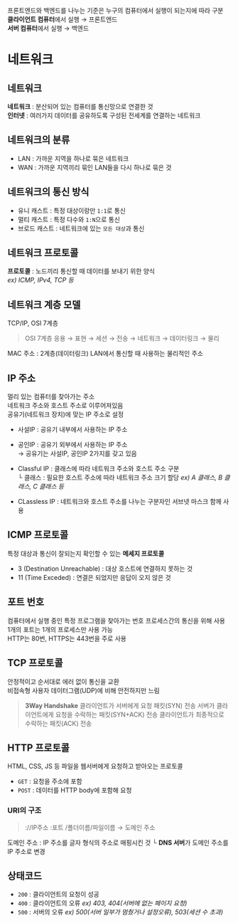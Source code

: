 프론트엔드와 백엔드를 나누는 기준은 누구의 컴퓨터에서 실행이 되는지에 따라 구분  
**클라이언트 컴퓨터**에서 실행 → 프론트엔드  
**서버 컴퓨터**에서 실행 → 백엔드    


# 네트워크
## 네트워크
**네트워크** : 분산되어 있는 컴퓨터를 통신망으로 연결한 것  
**인터넷** : 여러가지 데이터를 공유하도록 구성된 전세계를 연결하는 네트워크  


## 네트워크의 분류
- LAN : 가까운 지역을 하나로 묶은 네트워크  
- WAN : 가까운 지역끼리 묶인 LAN들을 다시 하나로 묶은 것  


## 네트워크의 통신 방식
- 유니 캐스트 : 특정 대상이랑만 `1:1`로 통신  
- 멀티 캐스트 : 특정 다수와 `1:N`으로 통신  
- 브로드 캐스트 : 네트워크에 있는 `모든 대상`과 통신  


## 네트워크 프로토콜
**프로토콜** : 노드끼리 통신할 때 데이터를 보내기 위한 양식  
*ex) ICMP, IPv4, TCP 등*


## 네트워크 계층 모델
TCP/IP, OSI 7계층
> OSI 7계층
> 응용 → 표현 → 세션 → 전송 → 네트워크 → 데이터링크 → 물리  
  
MAC 주소 : 2계층(데이터링크) LAN에서 통신할 때 사용하는 물리적인 주소


## IP 주소
멀리 있는 컴퓨터를 찾아가는 주소  
네트워크 주소와 호스트 주소로 이루어져있음  
공유기(네트워크 장치)에 맞는 IP 주소로 설정  
  
- 사설IP : 공유기 내부에서 사용하는 IP 주소  
- 공인IP : 공유기 외부에서 사용하는 IP 주소  
→ 공유기는 사설IP, 공인IP 2가지를 갖고 있음  
  
- Classful IP : 클래스에 따라 네트워크 주소와 호스트 주소 구분  
            └ 클래스 : 필요한 호스트 주소에 따라 네트워크 주소 크기 할당 *ex) A 클래스, B 클래스, C 클래스 등*  
- CLassless IP : 네트워크와 호스트 주소를 나누는 구분자인 서브넷 마스크 함께 사용


## ICMP 프로토콜
특정 대상과 통신이 잘되는지 확인할 수 있는 **메세지 프로토콜**  
  
- 3 (Destination Unreachable) : 대상 호스트에 연결하지 못하는 것
- 11 (Time Exceded) : 연결은 되었지만 응답이 오지 않은 것


## 포트 번호
컴퓨터에서 실행 중인 특정 프로그램을 찾아가는 번호
프로세스간의 통신을 위해 사용  
1개의 포트는 1개의 프로세스만 사용 가능  
HTTP는 80번, HTTPS는 443번을 주로 사용  


## TCP 프로토콜
안정적이고 순서대로 에러 없이 통신을 교환  
비접속형 사용자 데이터그램(UDP)에 비해 안전하지만 느림  

> **3Way Handshake**
> 클라이언트가 서버에게 요청 패킷(SYN) 전송
> 서버가 클라이언트에게 요청을 수락하는 패킷(SYN+ACK) 전송
> 클라이언트가 최종적으로 수락하는 패킷(ACK) 전송


## HTTP 프로토콜
HTML, CSS, JS 등 파일을 웹서버에게 요청하고 받아오는 프로토콜  
  
- `GET` : 요청을 주소에 포함
- `POST` : 데이터를 HTTP body에 포함해 요청  
  
### URI의 구조
> \://IP주소 :포트 /폴더이름/파일이름
>     → 도메인 주소  

도메인 주소 : IP 주소를 글자 형식의 주소로 매핑시킨 것
└ **DNS 서버**가 도메인 주소를 IP 주소로 변경  
  

## 상태코드
- `200` : 클라이언트의 요청이 성공
- `400` : 클라이언트의 오류 *ex) 403, 404(서버에 없는 페이지 요청)*
- `500` : 서버의 오류 *ex) 500(서버 일부가 멈췄거나 설정오류), 503(세션 수 초과)*
  